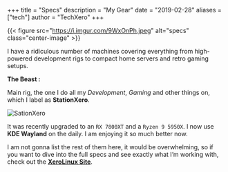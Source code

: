 +++
title = "Specs"
description = "My Gear"
date = "2019-02-28"
aliases = ["tech"]
author = "TechXero"
+++

{{< figure src="https://i.imgur.com/9WxOnPh.jpeg" alt="specs" class="center-image" >}}

I have a ridiculous number of machines covering everything from high-powered development rigs to compact home servers and retro gaming setups.

**The Beast :**

Main rig, the one I do all my *Development*, *Gaming* and other things on, which I label as **StationXero**.

![SationXero](https://i.imgur.com/2C387dA.png)

It was recently upgraded to an `RX 7800XT` and a `Ryzen 9 5950X`. I now use **KDE Wayland** on the daily. I am enjoying it so much better now.

I am not gonna list the rest of them here, it would be overwhelming, so if you want to dive into the full specs and see exactly what I’m working with, check out the [**XeroLinux Site**](https://xerolinux.xyz/gear/).

